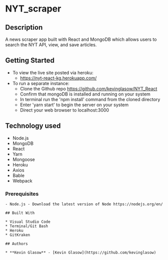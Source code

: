 # NYT_scraper

## Description
A news scraper app built with React and MongoDB which allows users to search the NYT API, view, and save articles. 

## Getting Started
- To view the live site posted via heroku: 
    - https://nyt-react-kg.herokuapp.com/
- To run a separate instance:
    - Clone the Github repo https://github.com/kevinglasow/NYT_React
    - Confirm that mongoDB is installed and running on your system
    - In terminal run the 'npm install' command from the cloned directory
    - Enter 'yarn start' to begin the server on your system
    - Direct your web browser to localhost:3000 

## Technology used
- Node.js
- MongoDB
- React  
- Yarn
- Mongoose
- Heroku
- Axios
- Bable
- Webpack

### Prerequisites
```
- Node.js - Download the latest version of Node https://nodejs.org/en/

## Built With

* Visual Studio Code
* Terminal/Git Bash
* Heroku
* GitKraken

## Authors

* **Kevin Glasow** - [Kevin Glasow](https://github.com/kevinglasow)
